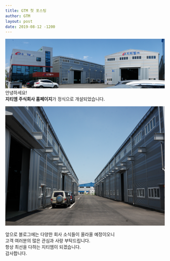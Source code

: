 ```yaml
---
title: GTM 첫 포스팅
author: GTM
layout: post
date: 2019-08-12 -1200
---
```


![image-left](/assets/images/gtm_company_view_wide.jpg)
안녕하세요!  
**지티엠 주식회사 홈페이지**가 정식으로 개설되었습니다.  

![image-left](/assets/images/gtm_company_view_between_ab.jpg)

앞으로 블로그에는 다양한 회사 소식들이 올라올 예정이오니  
고객 여러분의 많은 관심과 사랑 부탁드립니다.  
항상 최선을 다하는 지티엠이 되겠습니다.  
감사합니다.